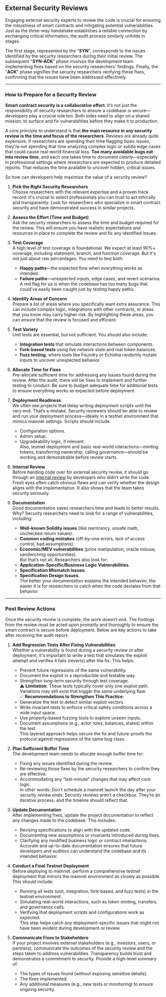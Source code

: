 ## External Security Reviews

Engaging external security experts to review the code is crucial for ensuring the robustness of smart contracts and mitigating potential vulnerabilities. Just as the three-way handshake establishes a reliable connection by exchanging critical information, the audit process similarly unfolds in stages. 

The first stage, represented by the "**SYN**", corresponds to the issues identified by the security researchers during their initial review. The subsequent "**SYN-ACK**" phase involves the development team implementing fixes based on the security researchers' findings. Finally, the "**ACK**" phase signifies the security researchers verifying these fixes, confirming that the issues have been addressed effectively. 

---

### How to Prepare for a Security Review

**Smart contract security is a collaborative effort**. It’s not just the responsibility of security researchers to ensure a codebase is secure—developers play a crucial role too. Both sides need to align on a shared mission: to surface and fix vulnerabilities before they make it to production.

A core principle to understand is that **the main resource in any security review is the time and focus of the researchers**. Reviews are already quite expensive. If researchers are spending their time flagging basic issues, they're not spending that time analyzing complex logic or subtle edge cases that could cause real-world financial loss. **Too many avoidable bugs eat into review time**, and each one takes time to document clearly—especially in professional settings where researchers are expected to produce detailed reports. That reduces the time available to uncover hidden, critical issues.

So how can developers help maximize the value of a security review?

1. **Pick the Right Security Researchers**  
   Choose researchers with the relevant expertise and a proven track record. It's crucial to select professionals you can trust to act ethically and transparently. Look for researchers who specialize in smart contract security and have demonstrated success in similar projects.

2. **Assess the Effort (Time and Budget)**  
   Ask the security researchers to assess the time and budget required for the review. This will ensure you have realistic expectations and resources in place to complete the review and fix any identified issues.

3. **Test Coverage**  
   A high level of test coverage is foundational. We expect at least 90%+ coverage, including statement, branch, and function coverage. But it's not just about raw percentages. You need to test both:  
   - **Happy paths**—the expected flow when everything works as intended.  
   - **Failure paths**—unexpected inputs, edge cases, and revert scenarios.  
   A red flag for us is when the codebase has too many bugs that could’ve easily been caught just by testing happy paths.

4. **Identify Areas of Concern**  
   Prepare a list of areas where you specifically want extra assurance. This can include complex logic, integrations with other contracts, or areas that you know may carry higher risk. By highlighting these areas, you can ensure that the review is focused and efficient.

5. **Test Variety**  
   Unit tests are essential, but not sufficient. You should also include:  
   - **Integration tests** that simulate interactions between components.  
   - **Fork-based tests** using live network state and real token balances.  
   - **Fuzz testing**, where tools like Foundry or Echidna randomly mutate inputs to uncover unexpected behavior.

6. **Allocate Time for Fixes**  
   Pre-allocate sufficient time for addressing any issues found during the review. After the audit, there will be fixes to implement and further testing to conduct. Be sure to budget adequate time for additional tests to ensure everything works as expected before deployment.

7. **Deployment Readiness**  
   We often see projects that delay writing deployment scripts until the very end. That’s a mistake. Security reviewers should be able to review and run your deployment process—ideally in a testnet environment that mimics mainnet settings. Scripts should include:  
   - Configuration options.  
   - Admin setup.  
   - Upgradeability logic, if relevant.  
   Also, testnet deployment and basic real-world interactions—minting tokens, transferring ownership, calling governance—should be working and demonstrable before review starts.

8. **Internal Review**  
   Before handing code over for external security review, it should go through an [internal review](./internal-security-reviews.md) by developers who didn’t write the code. Fresh eyes often catch obvious flaws and can verify whether the design aligns with the implementation. It also shows that the team takes security seriously.

9. **Documentation**  
   Good documentation saves researchers time and leads to better results. Why? Security researchers need to look for a range of vulnerabilities, including:  
   - **Well-known Solidity issues** (like reentrancy, unsafe math, unchecked return values).  
   - **Common coding mistakes** (off-by-one errors, lack of access control, bad assumptions).  
   - **Economic/MEV vulnerabilities** (price manipulation, oracle misuse, sandwiching opportunities).  
   But that’s not all. Researchers also look for:  
   - **Application-Specific/Business Logic Vulnerabilities**.  
   - **Specification Mismatch Issues**.  
   - **Specification Design Issues**.  
   The better your documentation explains the intended behavior, the easier it is for researchers to catch when the code deviates from that behavior.

---

### Post Review Actions

Once the security review is complete, the work doesn’t end. The findings from the review must be acted upon promptly and thoroughly to ensure the smart contract is secure before deployment. Below are key actions to take after receiving the audit report:

1. **Add Regression Tests After Fixing Vulnerabilities**  
   Whether a vulnerability is found during a security review or after deployment, it's important to write a test that simulates the exploit attempt and verifies it fails (reverts) after the fix. This helps:  
   - Prevent future regressions of the same vulnerability.  
   - Document the exploit in a reproducible and testable way.  
   - Strengthen long-term security through test coverage.  
   ⚠️ **Limitation**: These tests typically cover only one exploit path. Variations may still exist that trigger the same underlying flaw.  
   ✅ **Recommendations to Strengthen This Practice**:  
   - Generalize the test to detect similar exploit vectors.  
   - Write invariant tests to enforce critical safety conditions across a wide input space.  
   - Use property-based fuzzing tools to explore unseen inputs.  
   - Document assumptions (e.g., actor roles, balances, states) within the test.  
   This layered approach helps secure the fix and future-proofs the protocol against regressions of the same bug class.

2. **Plan Sufficient Buffer Time**  
   The development team needs to allocate enough buffer time for:  
   - Fixing any issues identified during the review.  
   - Re-reviewing those fixes by the security researchers to confirm they are effective.  
   - Accommodating any “last-minute” changes that may affect core logic.  
   In other words: Don’t schedule a mainnet launch the day after your security review ends. Security reviews aren’t a checkbox. They’re an iterative process, and the timeline should reflect that.

3. **Update Documentation**  
   After implementing fixes, update the project documentation to reflect any changes made to the codebase. This includes:  
   - Revising specifications to align with the updated code.  
   - Documenting new assumptions or invariants introduced during fixes.  
   - Clarifying any modified business logic or contract interactions.  
   Accurate and up-to-date documentation ensures that future developers and auditors can understand the codebase and its intended behavior.

4. **Conduct a Final Testnet Deployment**  
   Before deploying to mainnet, perform a comprehensive testnet deployment that mirrors the mainnet environment as closely as possible. This should include:  
   - Running all tests (unit, integration, fork-based, and fuzz tests) in the testnet environment.  
   - Simulating real-world interactions, such as token minting, transfers, and governance calls.  
   - Verifying that deployment scripts and configurations work as expected.  
   This step helps catch any deployment-specific issues that might not have been evident during development or review.

5. **Communicate Fixes to Stakeholders**  
   If your project involves external stakeholders (e.g., investors, users, or partners), communicate the outcomes of the security review and the steps taken to address vulnerabilities. Transparency builds trust and demonstrates a commitment to security. Provide a high-level summary of:  
   - The types of issues found (without exposing sensitive details).  
   - The fixes implemented.  
   - Any additional measures (e.g., new tests or monitoring) to ensure ongoing security.